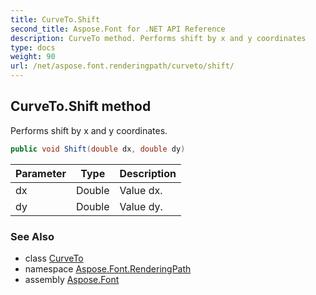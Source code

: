 ```yaml
---
title: CurveTo.Shift
second_title: Aspose.Font for .NET API Reference
description: CurveTo method. Performs shift by x and y coordinates
type: docs
weight: 90
url: /net/aspose.font.renderingpath/curveto/shift/
---
```

## CurveTo.Shift method

Performs shift by x and y coordinates.

```csharp
public void Shift(double dx, double dy)
```

| Parameter | Type | Description |
| --- | --- | --- |
| dx | Double | Value dx. |
| dy | Double | Value dy. |

### See Also

* class [CurveTo](../)
* namespace [Aspose.Font.RenderingPath](../../../aspose.font.renderingpath/)
* assembly [Aspose.Font](../../../)


